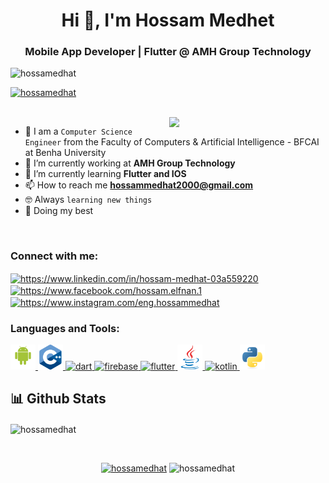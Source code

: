 <h1 align="center">Hi 👋, I'm Hossam Medhet</h1>

<h3 align="center">Mobile App Developer | Flutter @ AMH Group Technology</h3>

<p align="left"> <img src="https://komarev.com/ghpvc/?username=hossamedhat&label=Profile%20views&color=0e75b6&style=flat" alt="hossamedhat" /> </p>

<p align="left"> <a href="https://github.com/ryo-ma/github-profile-trophy"><img src="https://github-profile-trophy.vercel.app/?username=hossamedhat" alt="hossamedhat" /></a> </p>

<br>
<img align="right" src="https://user-images.githubusercontent.com/63050133/156676671-d5b2e362-97d4-4404-9447-dd71ddfea82f.gif" width = 250px/>

- :school: I am a `Computer Science Engineer` from the Faculty of Computers & Artificial Intelligence -
BFCAI at Benha University
- 🔭 I’m currently working at **AMH Group Technology**
- 🌱 I’m currently learning **Flutter and IOS**
- 📫 How to reach me **hossammedhat2000@gmail.com**
- :nerd_face: Always `learning new things`
- 🐼 Doing my best 

<br>



<h3 align="left">Connect with me:</h3>
<p align="left">
<a href="https://linkedin.com/in/https://www.linkedin.com/in/hossam-medhat-03a559220" target="blank"><img align="center" src="https://raw.githubusercontent.com/rahuldkjain/github-profile-readme-generator/master/src/images/icons/Social/linked-in-alt.svg" alt="https://www.linkedin.com/in/hossam-medhat-03a559220" height="30" width="40" /></a>
<a href="https://fb.com/https://www.facebook.com/hossam.elfnan.1" target="blank"><img align="center" src="https://raw.githubusercontent.com/rahuldkjain/github-profile-readme-generator/master/src/images/icons/Social/facebook.svg" alt="https://www.facebook.com/hossam.elfnan.1" height="30" width="40" /></a>
<a href="https://instagram.com/https://www.instagram.com/eng.hossammedhat" target="blank"><img align="center" src="https://raw.githubusercontent.com/rahuldkjain/github-profile-readme-generator/master/src/images/icons/Social/instagram.svg" alt="https://www.instagram.com/eng.hossammedhat" height="30" width="40" /></a>
</p>

<h3 align="left">Languages and Tools:</h3>
<p align="left"> <a href="https://developer.android.com" target="_blank" rel="noreferrer"> <img src="https://raw.githubusercontent.com/devicons/devicon/master/icons/android/android-original-wordmark.svg" alt="android" width="40" height="40"/> </a> <a href="https://www.w3schools.com/cpp/" target="_blank" rel="noreferrer"> <img src="https://raw.githubusercontent.com/devicons/devicon/master/icons/cplusplus/cplusplus-original.svg" alt="cplusplus" width="40" height="40"/> </a> <a href="https://dart.dev" target="_blank" rel="noreferrer"> <img src="https://www.vectorlogo.zone/logos/dartlang/dartlang-icon.svg" alt="dart" width="40" height="40"/> </a> <a href="https://firebase.google.com/" target="_blank" rel="noreferrer"> <img src="https://www.vectorlogo.zone/logos/firebase/firebase-icon.svg" alt="firebase" width="40" height="40"/> </a> <a href="https://flutter.dev" target="_blank" rel="noreferrer"> <img src="https://www.vectorlogo.zone/logos/flutterio/flutterio-icon.svg" alt="flutter" width="40" height="40"/> </a> <a href="https://www.java.com" target="_blank" rel="noreferrer"> <img src="https://raw.githubusercontent.com/devicons/devicon/master/icons/java/java-original.svg" alt="java" width="40" height="40"/> </a> <a href="https://kotlinlang.org" target="_blank" rel="noreferrer"> <img src="https://www.vectorlogo.zone/logos/kotlinlang/kotlinlang-icon.svg" alt="kotlin" width="40" height="40"/> </a> <a href="https://www.python.org" target="_blank" rel="noreferrer"> <img src="https://raw.githubusercontent.com/devicons/devicon/master/icons/python/python-original.svg" alt="python" width="40" height="40"/> </a> </p>

## 📊 Github Stats


<p><img align="center" src="https://github-readme-streak-stats.herokuapp.com/?user=hossamedhat&theme=tokyonight_duo" alt="hossamedhat" /></p>

<br/>
  <p align="center">
    <a href="https://github.com/anuraghazra/github-readme-stats">
	    <img height="230px" src="https://github-readme-stats.vercel.app/api?username=hossamedhat&show_icons=true&count_private=true&theme=tokyonigh&locale=en&layout=compact" alt="hossamedhat" /></a>
	  <img src="https://github-readme-stats.vercel.app/api/top-langs?username=hossamedhat&langs_count=10&show_icons=true&locale=en&theme=tokyonight" alt="hossamedhat" height="230px"/>
<br/>







